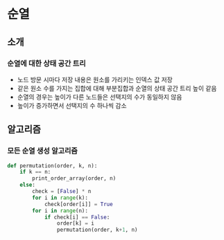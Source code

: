 # 순열

## 소개

### 순열에 대한 상태 공간 트리

- 노드 방문 시마다 저장 내용은 원소를 가리키는 인덱스 값 저장
- 같은 원소 수를 가지는 집합에 대해 부분집합과 순열의 상태 공간 트리 높이 같음
- 순열의 경우는 높이가 다른 노드들은 선택지의 수가 동일하지 않음
- 높이가 증가하면서 선택지의 수 하나씩 감소

## 알고리즘

### 모든 순열 생성 알고리즘

~~~python
def permutation(order, k, n):
    if k == n:
        print_order_array(order, n)
    else:
        check = [False] * n
        for i in range(k):
            check[order[i]] = True
        for i in range(n):
            if check[i] == False:
                order[k] = i
                permutation(order, k+1, n)
~~~

